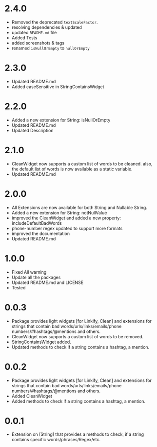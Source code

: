 # 2.4.0

- Removed the deprecated `textScaleFactor`.
- resolving dependencies & updated
- updated `README.md` file
- Added Tests
- added screenshots & tags
- renamed `isNullOrEmpty` to `nullOrEmpty`

# 2.3.0

- Updated README.md
- Added caseSensitive in StringContainsWidget

# 2.2.0

- Added a new extension for String: isNullOrEmpty
- Updated README.md
- Updated Description

# 2.1.0

- CleanWidget now supports a custom list of words to be cleaned. also, the default list of words is now available as a static variable.
- Updated README.md

# 2.0.0

- All Extensions are now available for both String and Nullable String.
- Added a new extension for String: notNullValue
- improved the CleanWidget and added a new property: includeDefaultBadWords
- phone-number regex updated to support more formats
- improved the documentation
- Updated README.md

# 1.0.0

- Fixed All warning
- Update all the packages
- Updated README.md and LICENSE
- Tested

# 0.0.3

- Package provides light widgets [for Linkify, Clean] and extensions for strings that contain bad words/urls/links/emails/phone numbers/#hashtags/@mentions and others.
- CleanWidget now supports a custom list of words to be removed.
- StringContainsWidget added.
- Updated methods to check if a string contains a hashtag, a mention.

# 0.0.2

- Package provides light widgets [for Linkify, Clean] and extensions for strings that contain bad words/urls/links/emails/phone numbers/#hashtags/@mentions and others.
- Added CleanWidget
- Added methods to check if a string contains a hashtag, a mention.

# 0.0.1

- Extension on [String] that provides a methods to check, if a string contains specific words/phrases/Regex/etc.
